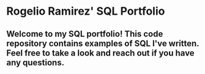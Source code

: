# Rogelio Ramirez' SQL Portfolio

## Welcome to my SQL portfolio! This code repository contains examples of SQL I've written. Feel free to take a look and reach out if you have any questions.

